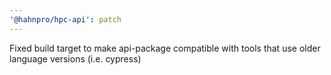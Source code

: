 ```yaml
---
'@hahnpro/hpc-api': patch
---
```


Fixed build target to make api-package compatible with tools that use older language versions (i.e. cypress)
